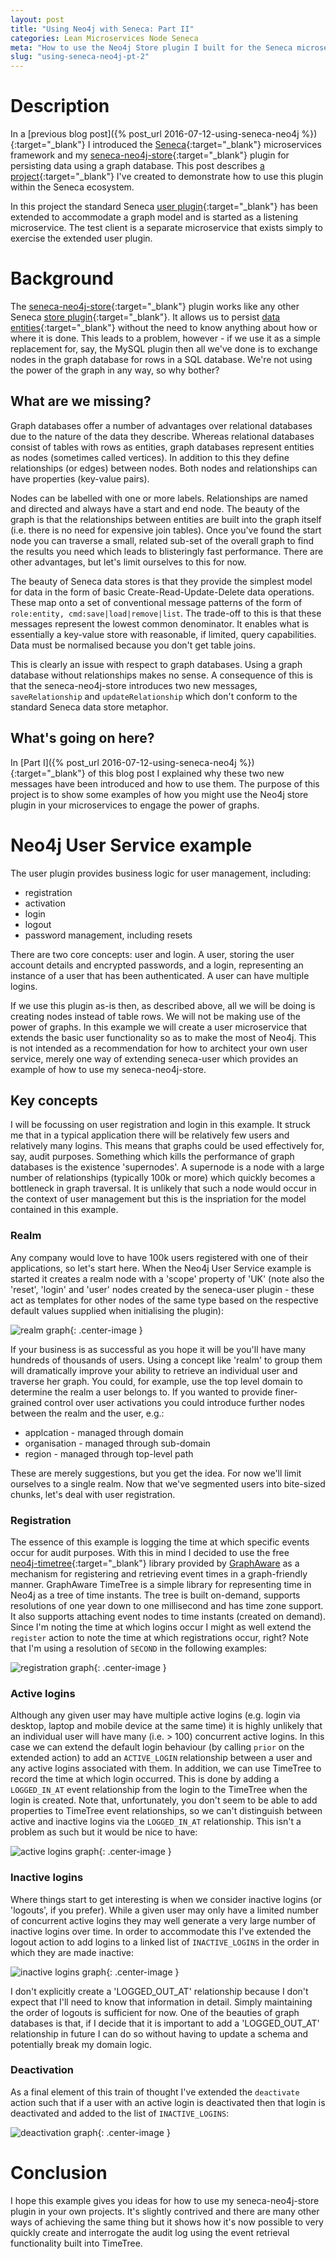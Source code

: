 ```yaml
---
layout: post
title: "Using Neo4j with Seneca: Part II"
categories: Lean Microservices Node Seneca
meta: "How to use the Neo4j Store plugin I built for the Seneca microservices framework.  An example of use with the User plugin."
slug: "using-seneca-neo4j-pt-2"
---
```

# Description
In a [previous blog post]({% post_url 2016-07-12-using-seneca-neo4j %}){:target="_blank"} I introduced the [Seneca](http://senecajs.org/){:target="_blank"} microservices framework and my [seneca-neo4j-store](https://github.com/DogFishProductions/seneca-neo4j-store){:target="_blank"} plugin for persisting data using a graph database. This post describes [a project](https://github.com/DogFishProductions/seneca-user-service-example){:target="_blank"} I've created to demonstrate how to use this plugin within the Seneca ecosystem.

In this project the standard Seneca [user plugin](https://github.com/senecajs/seneca-user){:target="_blank"} has been extended to accommodate a graph model and is started as a listening microservice. The test client is a separate microservice that exists simply to exercise the extended user plugin. 

# Background
The [seneca-neo4j-store](https://github.com/DogFishProductions/seneca-neo4j-store){:target="_blank"} plugin works like any other Seneca [store plugin](https://github.com/senecajs/seneca/blob/master/doc/data-store.md){:target="_blank"}. It allows us to persist [data entities](http://senecajs.org/tutorials/understanding-data-entities.html){:target="_blank"} without the need to know anything about how or where it is done. This leads to a problem, however - if we use it as a simple replacement for, say, the MySQL plugin then all we've done is to exchange nodes in the graph database for rows in a SQL database. We're not using the power of the graph in any way, so why bother? 

## What are we missing?
Graph databases offer a number of advantages over relational databases due to the nature of the data they describe. Whereas relational databases consist of tables with rows as entities, graph databases represent entities as nodes (sometimes called vertices). In addition to this they define relationships (or edges) between nodes. Both nodes and relationships can have properties (key-value pairs).

Nodes can be labelled with one or more labels. Relationships are named and directed and always have a start and end node. The beauty of the graph is that the relationships between entities are built into the graph itself (i.e. there is no need for expensive join tables). Once you've found the start node you can traverse a small, related sub-set of the overall graph to find the results you need which leads to blisteringly fast performance. There are other advantages, but let's limit ourselves to this for now.

The beauty of Seneca data stores is that they provide the simplest model for data in the form of basic Create-Read-Update-Delete data operations. These map onto a set of conventional message patterns of the form of `role:entity, cmd:save|load|remove|list`. The trade-off to this is that these messages represent the lowest common denominator. It enables what is essentially a key-value store with reasonable, if limited, query capabilities. Data must be normalised because you don't get table joins.

This is clearly an issue with respect to graph databases. Using a graph database without relationships makes no sense. A consequence of this is that the seneca-neo4j-store introduces two new messages, `saveRelationship` and `updateRelationship` which don't conform to the standard Seneca data store metaphor. 

## What's going on here?
In [Part I]({% post_url 2016-07-12-using-seneca-neo4j %}){:target="_blank"} of this blog post I explained why these two new messages have been introduced and how to use them. The purpose of this project is to show some examples of how you might use the Neo4j store plugin in your microservices to engage the power of graphs. 

# Neo4j User Service example
The user plugin provides business logic for user management, including: 
 - registration
 - activation
 - login
 - logout
 - password management, including resets

There are two core concepts: user and login. A user, storing the user account details and encrypted passwords, and a login, representing an instance of a user that has been authenticated. A user can have multiple logins.

If we use this plugin as-is then, as described above, all we will be doing is creating nodes instead of table rows. We will not be making use of the power of graphs. In this example we will create a user microservice that extends the basic user functionality so as to make the most of Neo4j. This is not intended as a recommendation for how to architect your own user service, merely one way of extending seneca-user which provides an example of how to use my seneca-neo4j-store. 

## Key concepts
I will be focussing on user registration and login in this example. It struck me that in a typical application there will be relatively few users and relatively many logins. This means that graphs could be used effectively for, say, audit purposes. Something which kills the performance of graph databases is the existence 'supernodes'. A supernode is a node with a large number of relationships (typically 100k or more) which quickly becomes a bottleneck in graph traversal. It is unlikely that such a node would occur in the context of user management but this is the inspriation for the model contained in this example. 

### Realm
Any company would love to have 100k users registered with one of their applications, so let's start here. When the Neo4j User Service example is started it creates a realm node with a 'scope' property of 'UK' (note also the 'reset', 'login' and 'user' nodes created by the seneca-user plugin - these act as templates for other nodes of the same type based on the respective default values supplied when initialising the plugin):

![realm graph](https://github.com/DogFishProductions/seneca-user-service-example/raw/master/docs/graph1.png){: .center-image }

If your business is as successful as you hope it will be you'll have many hundreds of thousands of users. Using a concept like 'realm' to group them will dramatically improve your ability to retrieve an individual user and traverse her graph. You could, for example, use the top level domain to determine the realm a user belongs to. If you wanted to provide finer-grained control over user activations you could introduce further nodes between the realm and the user, e.g.: 
 - applcation - managed through domain
 - organisation - managed through sub-domain
 - region - managed through top-level path

 These are merely suggestions, but you get the idea. For now we'll limit ourselves to a single realm. Now that we've segmented users into bite-sized chunks, let's deal with user registration. 

### Registration
The essence of this example is logging the time at which specific events occur for audit purposes. With this in mind I decided to use the free  
[neo4j-timetree](https://github.com/graphaware/neo4j-timetree/blob/master/README.md){:target="_blank"} library provided by [GraphAware](http://graphaware.com/) as a mechanism for registering and retrieving event times in a graph-friendly manner. GraphAware TimeTree is a simple library for representing time in Neo4j as a tree of time instants. The tree is built on-demand, supports resolutions of one year down to one millisecond and has time zone support. It also supports attaching event nodes to time instants (created on demand). Since I'm noting the time at which logins occur I might as well extend the `register` action to note the time at which registrations occur, right? Note that I'm using a resolution of `SECOND` in the following examples:

![registration graph](https://github.com/DogFishProductions/seneca-user-service-example/raw/master/docs/graph2.png){: .center-image }

### Active logins
Although any given user may have multiple active logins (e.g. login via desktop, laptop and mobile device at the same time) it is highly unlikely that an individual user will have many (i.e. > 100) concurrent active logins. In this case we can extend the default login behaviour (by calling `prior` on the extended action) to add an `ACTIVE_LOGIN` relationship between a user and any active logins associated with them. In addition, we can use TimeTree to record the time at which login occurred. This is done by adding a `LOGGED_IN_AT` event relationship from the login to the TimeTree when the login is created. Note that, unfortunately, you don't seem to be able to add properties to TimeTree event relationships, so we can't distinguish between active and inactive logins via the `LOGGED_IN_AT` relationship. This isn't a problem as such but it would be nice to have:

![active logins graph](https://github.com/DogFishProductions/seneca-user-service-example/raw/master/docs/graph3.png){: .center-image }

### Inactive logins
Where things start to get interesting is when we consider inactive logins (or 'logouts', if you prefer). While a given user may only have a limited number of concurrent active logins they may well generate a very large number of inactive logins over time. In order to accommodate this I've extended the logout action to add logins to a linked list of 
`INACTIVE_LOGINS` in the order in which they are made inactive:

![inactive logins graph](https://github.com/DogFishProductions/seneca-user-service-example/raw/master/docs/graph4.png){: .center-image }

I don't explicitly create a 'LOGGED_OUT_AT' relationship because I don't expect that I'll need to know that information in detail. Simply maintaining the order of logouts is sufficient for now. One of the beauties of graph databases is that, if I decide that it is important to add a 'LOGGED_OUT_AT' relationship in future I can do so without having to update a schema and potentially break my domain logic. 

### Deactivation
As a final element of this train of thought I've extended the `deactivate` action such that if a user with an active login is deactivated then that login is deactivated and added to the list of `INACTIVE_LOGINS`:

![deactivation graph](https://github.com/DogFishProductions/seneca-user-service-example/raw/master/docs/graph5.png){: .center-image }

# Conclusion
I hope this example gives you ideas for how to use my seneca-neo4j-store plugin in your own projects. It's slightly contrived and there are many other ways of achieving the same thing but it shows how it's now possible to very quickly create and interrogate the audit log using the event retrieval functionality built into TimeTree.